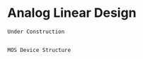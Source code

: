 # Analog Linear Design

```{warning}
Under Construction
```

```{figure} MOS-structure/simple-device.jpg
```

```{figure} MOS-structure/MOS-Device-Structure.jpg
MOS Device Structure
```

```{tableofcontents}
```
